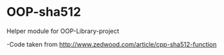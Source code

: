 # OOP-sha512
Helper module for OOP-Library-project

-Code taken from http://www.zedwood.com/article/cpp-sha512-function
